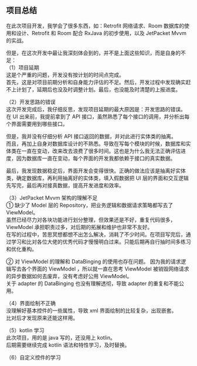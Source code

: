 ## 项目总结
在此次项目开发，我学会了很多东西，如：Retrofit 网络请求、Room 数据库的使用和设计、Retrofit 和 Room  配合 RxJava 的初步使用，以及 JetPacket Mvvm 的实战。  

但是，在这次开发中最让我深刻体会到的，并不是上面这些知识，而是自身的不足：  
（1）项目延期  
这是个严重的问题，开发没有按计划的时间点完成。  
首先，这是对项目前期分析和自身能力评估的不足。然后，开发过程中发现确实赶不上计划了，延期后也没及时调整计划。最后，也没能及时清楚的上报进度。


（2）开发思路的错误  
这次开发完成后，我仔细反思，发现项目延期的最大原因是：开发思路的错误。  
在 UI 出来前，我提前拿到了 API 接口，虽然熟悉了每个接口的调用，并分析出每个界面需要用到哪些接口。  

但是，我并没有仔细分析 API 接口返回的数据，并对此进行实体类的抽离。  
而且，再加上自身对数据库设计的不熟悉。导致在写每个模块的时候，数据库和实体类在一直在变动，改来改去浪费了很多时间。这也是为什么我无法正确评估进度，因为数据库一直在变动，每个界面的开发我都依赖于接口的真实数据。

最后，我发现数据稳定后，界面开发会变得很快。正确的做法应该是抽离好实体类，确定数据库，再利用抽离好的实体类，填入假数据把 UI 层的界面和交互逻辑先写完，最后再对接真数据，提高开发进度和效率。  


（3）JetPacket Mvvm 架构的理解不足  
① 缺少了 Model 层的 Repository，把业务逻辑和数据请求策略都写去了 ViewModel。  
虽然已经尽力对各块功能进行划分整理，但效果还是不好，重复代码很多，ViewModel 承担职责过多，对后期的拓展和维护也非常不友好。  
在写的过程中，苦思冥想都想不出怎么解决，消耗了不少时间。在项目写完后，通过学习和比对各位大佬的优秀代码才慢慢明白过来。只能后期再自行抽时间多练习和优化重构。  

② 对 ViewModel 的理解和 DataBinging 的使用也存在问题。
因为我的请求逻辑写去各个界面的 ViewModel ，所以就一直在思考 ViewModel 被销毁网络请求的异步数据如何去废弃，没有考虑好公用 ViewModel。  
关于 adapter 的 DataBinging 也没有理解透彻，导致 adapter 的重复和不能公用。


（4）界面绘制不正确  
没理解好基本控件的一些属性，导致 xml 界面绘制的比较复杂，出现嵌套。  
比对后才发现原来还能这样用。

（5）kotlin 学习  
此次项目，用的是 java 写的，还没用上 kotlin。  
后期需要继续完成 kotlin 语法和特性学习，及时替换。  

（6）自定义控件的学习  